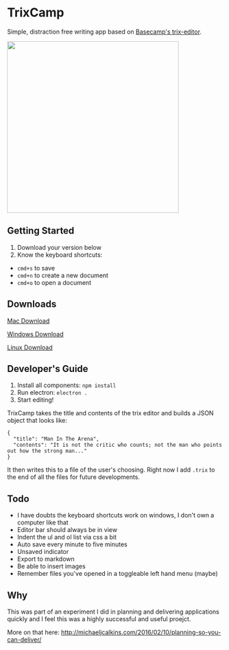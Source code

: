 # TrixCamp
Simple, distraction free writing app based on [Basecamp's trix-editor](https://github.com/basecamp/trix).

<img src="https://raw.githubusercontent.com/michaeljcalkins/trixcamp/master/src/browser/img/screenshot.png" height="400">

## Getting Started

1. Download your version below
2. Know the keyboard shortcuts:
  - `cmd+s` to save
  - `cmd+n` to create a new document
  - `cmd+o` to open a document

## Downloads

[Mac Download](https://s3.amazonaws.com/michaeljcalkins/TrixCamp-darwin-x64.zip)

[Windows Download](https://s3.amazonaws.com/michaeljcalkins/TrixCamp-win32-x64.zip)

[Linux Download](https://s3.amazonaws.com/michaeljcalkins/TrixCamp-linux-x64.zip)

## Developer's Guide

1. Install all components: `npm install`
2. Run electron: `electron .`
3. Start editing!

TrixCamp takes the title and contents of the trix editor and builds a JSON object that looks like:

```
{
  "title": "Man In The Arena",
  "contents": "It is not the critic who counts; not the man who points out how the strong man..."
}
```

It then writes this to a file of the user's choosing.  Right now I add `.trix` to the end of all the files for future developments.

## Todo

- I have doubts the keyboard shortcuts work on windows, I don't own a computer like that
- Editor bar should always be in view
- Indent the ul and ol list via css a bit
- Auto save every minute to five minutes
- Unsaved indicator
- Export to markdown
- Be able to insert images
- Remember files you've opened in a toggleable left hand menu (maybe)

## Why

This was part of an experiment I did in planning and delivering applications quickly and I feel this was a highly successful and useful proejct.

More on that here: http://michaeljcalkins.com/2016/02/10/planning-so-you-can-deliver/
